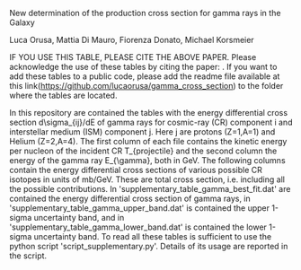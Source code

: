 New determination of the production cross section for gamma rays in the Galaxy 

Luca Orusa, Mattia Di Mauro, Fiorenza Donato, Michael Korsmeier 

IF YOU USE THIS TABLE, PLEASE CITE THE ABOVE PAPER.
Please acknowledge the use of these tables by citing the paper: . If you want to add these tables to a public code, please add the readme file available at this link(https://github.com/lucaorusa/gamma_cross_section) to the folder where the tables are located.

In this repository are contained the tables with the energy differential cross section d\sigma_{ij}/dE of gamma rays for cosmic-ray (CR) component i and interstellar medium (ISM) component j. Here j are protons (Z=1,A=1) and Helium (Z=2,A=4). The first column of each file contains the kinetic energy per nucleon of the incident CR T_{projectile} and the second column the energy of the gamma ray E_{\gamma}, both in GeV. The following columns contain the energy differential cross sections of various possible CR isotopes in units of mb/GeV. These are total cross section, i.e. including all the possible contributions. In 'supplementary_table_gamma_best_fit.dat' are contained the energy differential cross section of gamma rays, in 'supplementary_table_gamma_upper_band.dat' is contained the upper 1-sigma uncertainty band, and in 'supplementary_table_gamma_lower_band.dat' is contained the lower 1-sigma uncertainty band. To read all these tables is sufficient to use the python script 'script_supplementary.py'. Details of its usage are reported in the script.
